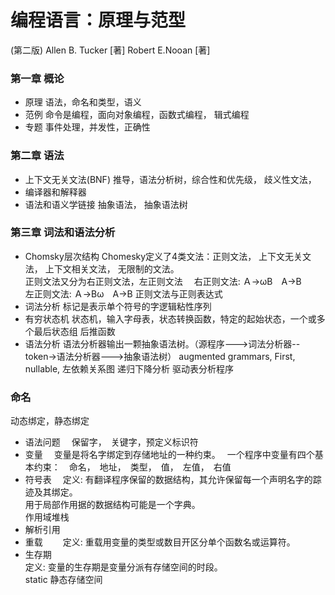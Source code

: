 # 编程语言：原理与范型
(第二版) 
Allen B. Tucker [著] 
Robert E.Nooan [著]

### 第一章 概论  
* 原理 
语法，命名和类型，语义
* 范例 
命令是编程，面向对象编程，函数式编程， 辑式编程
* 专题 
事件处理，并发性，正确性 

### 第二章 语法
* 上下文无关文法(BNF) 
推导，语法分析树，综合性和优先级， 歧义性文法， 
* 编译器和解释器 
* 语法和语义学链接 
抽象语法， 抽象语法树

### 第三章 词法和语法分析
* Chomsky层次结构 
Chomesky定义了4类文法：正则文法， 上下文无关文法， 上下文相关文法， 无限制的文法。  
正则文法又分为右正则文法，左正则文法　
右正则文法: Ａ->ωΒ　Α->B  
左正则文法: Ａ->Βω　Α->B 
正则文法与正则表达式　 
* 词法分析 
标记是表示单个符号的字逻辑粘性序列
* 有穷状态机 
状态机，输入字母表，状态转换函数，特定的起始状态，一个或多个最后状态组 
后推函数
* 语法分析 
语法分析器输出一颗抽象语法树。（源程序--->词法分析器--token->语法分析器--->抽象语法树） 
augmented grammars, First, nullable, 左依赖关系图 
递归下降分析 
驱动表分析程序

### 命名　
动态绑定，静态绑定　
* 语法问题　
保留字，　关键字，预定义标识符　
* 变量　
变量是将名字绑定到存储地址的一种约束。　
一个程序中变量有四个基本约束：　命名，　地址，　类型，　值，　左值，　右值　　
* 符号表　
定义: 有翻译程序保留的数据结构，其允许保留每一个声明名字的踪迹及其绑定。　　　  
用于局部作用据的数据结构可能是一个字典。　　  
作用域堆栈　　　  
* 解析引用　
* 重载　　
定义: 重载用变量的类型或数目开区分单个函数名或运算符。　　
* 生存期  
定义: 变量的生存期是变量分派有存储空间的时段。  
static 静态存储空间　　　
　　  